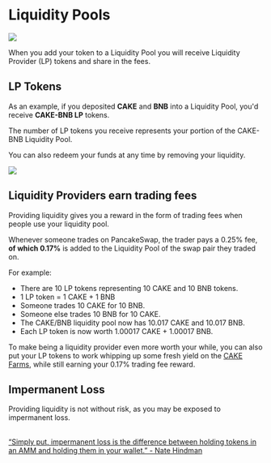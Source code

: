 # Liquidity Pools

![](<../../.gitbook/assets/docs-masthead-4- (1).png>)

When you add your token to a Liquidity Pool you will receive Liquidity Provider (LP) tokens and share in the fees.

## LP Tokens

As an example, if you deposited **CAKE** and **BNB** into a Liquidity Pool, you'd receive **CAKE-BNB LP** tokens.

The number of LP tokens you receive represents your portion of the CAKE-BNB Liquidity Pool.&#x20;

You can also redeem your funds at any time by removing your liquidity.

![](../../.gitbook/assets/screenshot-2021-04-19-at-6.27.22-pm.png)

## Liquidity Providers earn trading fees

Providing liquidity gives you a reward in the form of trading fees when people use your liquidity pool.&#x20;

Whenever someone trades on PancakeSwap, the trader pays a 0.25% fee, **of which 0.17%** is added to the Liquidity Pool of the swap pair they traded on.

For example:

* There are 10 LP tokens representing 10 CAKE and 10 BNB tokens.
* 1 LP token = 1 CAKE + 1 BNB
* Someone trades 10 CAKE for 10 BNB.
* Someone else trades 10 BNB for 10 CAKE.
* The CAKE/BNB liquidity pool now has 10.017 CAKE and 10.017 BNB.
* Each LP token is now worth 1.00017 CAKE + 1.00017 BNB.

To make being a liquidity provider even more worth your while, you can also put your LP tokens to work whipping up some fresh yield on the [CAKE Farms](https://pancakeswap.finance/farms), while still earning your 0.17% trading fee reward.

## Impermanent Loss

Providing liquidity is not without risk, as you may be exposed to impermanent loss.

\
[“Simply put, impermanent loss is the difference between holding tokens in an AMM and holding them in your wallet.” - Nate Hindman](https://blog.bancor.network/beginners-guide-to-getting-rekt-by-impermanent-loss-7c9510cb2f22)
